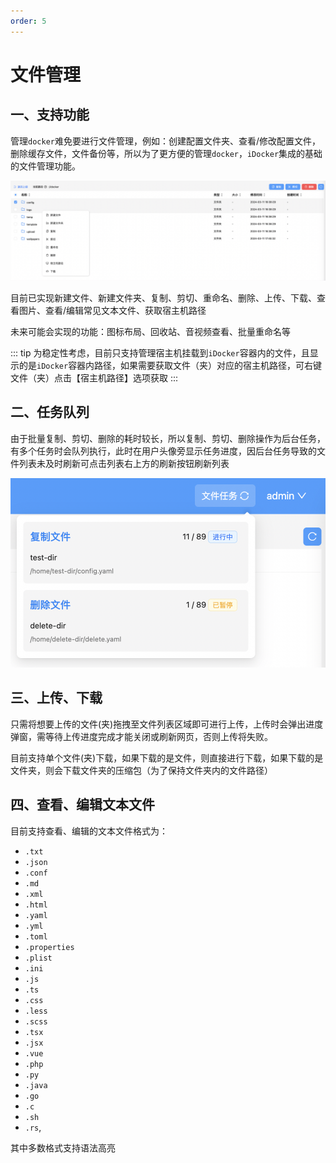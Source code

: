 ```yaml
---
order: 5
---
```

# 文件管理
## 一、支持功能
管理`docker`难免要进行文件管理，例如：创建配置文件夹、查看/修改配置文件，删除缓存文件，文件备份等，所以为了更方便的管理`docker`，`iDocker`集成的基础的文件管理功能。

![文件管理](./screenshots/file-manage.jpg)

目前已实现新建文件、新建文件夹、复制、剪切、重命名、删除、上传、下载、查看图片、查看/编辑常见文本文件、获取宿主机路径

未来可能会实现的功能：图标布局、回收站、音视频查看、批量重命名等

::: tip
为稳定性考虑，目前只支持管理宿主机挂载到`iDocker`容器内的文件，且显示的是`iDocker`容器内路径，如果需要获取文件（夹）对应的宿主机路径，可右键文件（夹）点击【宿主机路径】选项获取
:::
## 二、任务队列
由于批量复制、剪切、删除的耗时较长，所以复制、剪切、删除操作为后台任务，有多个任务时会队列执行，此时在用户头像旁显示任务进度，因后台任务导致的文件列表未及时刷新可点击列表右上方的刷新按钮刷新列表

![任务进度](./screenshots/file-task.jpg)

## 三、上传、下载
只需将想要上传的文件(夹)拖拽至文件列表区域即可进行上传，上传时会弹出进度弹窗，需等待上传进度完成才能关闭或刷新网页，否则上传将失败。

目前支持单个文件(夹)下载，如果下载的是文件，则直接进行下载，如果下载的是文件夹，则会下载文件夹的压缩包（为了保持文件夹内的文件路径）

## 四、查看、编辑文本文件
目前支持查看、编辑的文本文件格式为：

* `.txt`
* `.json`
* `.conf`
* `.md`
* `.xml`
* `.html`
* `.yaml`
* `.yml`
* `.toml`
* `.properties`
* `.plist`
* `.ini`
* `.js`
* `.ts`
* `.css`
* `.less`
* `.scss`
* `.tsx`
* `.jsx`
* `.vue`
* `.php`
* `.py`
* `.java`
* `.go`
* `.c`
* `.sh`
* `.rs`,
  
其中多数格式支持语法高亮
